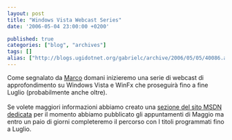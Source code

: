 ```yaml
---
layout: post
title: "Windows Vista Webcast Series"
date: '2006-05-04 23:00:00 +0200'

published: true
categories: ["blog", "archives"]
tags: []
alias: ["http://blogs.ugidotnet.org/gabrielc/archive/2006/05/05/40086.aspx"]
---
```


<!-- more -->

<div align="left" xmlns="http://www.w3.org/1999/xhtml">Come segnalato da <a href="http://blogs.devleap.com/marco/archive/2006/05/04/7355.aspx">Marco</a> domani inizieremo una serie di webcast di approfondimento su Windows Vista e WinFx che proseguirà fino a fine Luglio (probabilmente anche oltre).</div>
<div align="left" xmlns="http://www.w3.org/1999/xhtml"> </div>
<div align="left" xmlns="http://www.w3.org/1999/xhtml">Se volete maggiori informazioni abbiamo creato una <a href="http://www.microsoft.com/italy/msdn/risorsemsdn/windowsvista/default.mspx">sezione del sito MSDN dedicata</a> per il momento abbiamo pubblicato gli appuntamenti di Maggio ma entro un paio di giorni completeremo il percorso con I titoli programmati fino a Luglio.</div>
<div align="left" xmlns="http://www.w3.org/1999/xhtml"> </div>
<div align="left" xmlns="http://www.w3.org/1999/xhtml"> </div>
